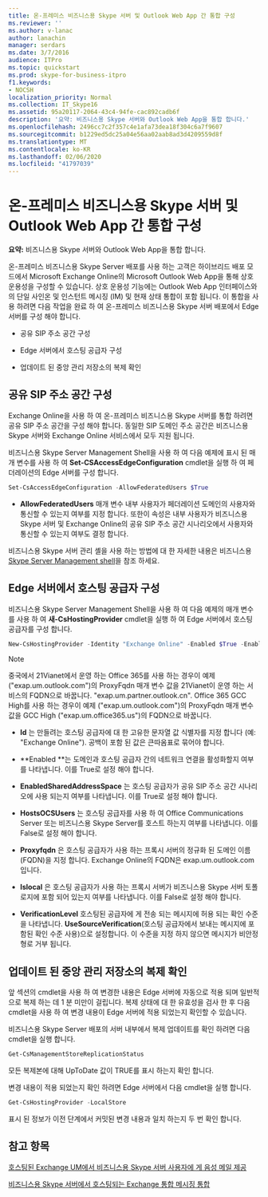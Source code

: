 ```yaml
---
title: 온-프레미스 비즈니스용 Skype 서버 및 Outlook Web App 간 통합 구성
ms.reviewer: ''
ms.author: v-lanac
author: lanachin
manager: serdars
ms.date: 3/7/2016
audience: ITPro
ms.topic: quickstart
ms.prod: skype-for-business-itpro
f1.keywords:
- NOCSH
localization_priority: Normal
ms.collection: IT_Skype16
ms.assetid: 95a20117-2064-43c4-94fe-cac892cadb6f
description: '요약: 비즈니스용 Skype 서버와 Outlook Web App을 통합 합니다.'
ms.openlocfilehash: 2496cc7c2f357c4e1afa73dea18f304c6a7f9607
ms.sourcegitcommit: b1229ed5dc25a04e56aa02aab8ad3d4209559d8f
ms.translationtype: MT
ms.contentlocale: ko-KR
ms.lasthandoff: 02/06/2020
ms.locfileid: "41797039"
---
```

# <a name="configure-integration-between-on-premises-skype-for-business-server-and-outlook-web-app"></a>온-프레미스 비즈니스용 Skype 서버 및 Outlook Web App 간 통합 구성

**요약:** 비즈니스용 Skype 서버와 Outlook Web App을 통합 합니다.

온-프레미스 비즈니스용 Skype Server 배포를 사용 하는 고객은 하이브리드 배포 모드에서 Microsoft Exchange Online의 Microsoft Outlook Web App을 통해 상호 운용성을 구성할 수 있습니다. 상호 운용성 기능에는 Outlook Web App 인터페이스와의 단일 사인온 및 인스턴트 메시징 (IM) 및 현재 상태 통합이 포함 됩니다. 이 통합을 사용 하려면 다음 작업을 완료 하 여 온-프레미스 비즈니스용 Skype 서버 배포에서 Edge 서버를 구성 해야 합니다.

- 공유 SIP 주소 공간 구성

- Edge 서버에서 호스팅 공급자 구성

- 업데이트 된 중앙 관리 저장소의 복제 확인

## <a name="configure-a-shared-sip-address-space"></a>공유 SIP 주소 공간 구성

Exchange Online을 사용 하 여 온-프레미스 비즈니스용 Skype 서버를 통합 하려면 공유 SIP 주소 공간을 구성 해야 합니다. 동일한 SIP 도메인 주소 공간은 비즈니스용 Skype 서버와 Exchange Online 서비스에서 모두 지원 됩니다.

비즈니스용 Skype Server Management Shell을 사용 하 여 다음 예제에 표시 된 매개 변수를 사용 하 여 **Set-CSAccessEdgeConfiguration** cmdlet을 실행 하 여 페더레이션의 Edge 서버를 구성 합니다.

```powershell
Set-CsAccessEdgeConfiguration -AllowFederatedUsers $True
```

- **AllowFederatedUsers** 매개 변수 내부 사용자가 페더레이션 도메인의 사용자와 통신할 수 있는지 여부를 지정 합니다. 또한이 속성은 내부 사용자가 비즈니스용 Skype 서버 및 Exchange Online의 공유 SIP 주소 공간 시나리오에서 사용자와 통신할 수 있는지 여부도 결정 합니다.

비즈니스용 Skype 서버 관리 셸을 사용 하는 방법에 대 한 자세한 내용은 비즈니스용 [Skype Server Management shell](../../manage/management-shell.md)을 참조 하세요.

## <a name="configure-a-hosting-provider-on-the-edge-server"></a>Edge 서버에서 호스팅 공급자 구성

비즈니스용 Skype Server Management Shell을 사용 하 여 다음 예제의 매개 변수를 사용 하 여 **새-CsHostingProvider** cmdlet을 실행 하 여 Edge 서버에서 호스팅 공급자를 구성 합니다.

```powershell
New-CsHostingProvider -Identity "Exchange Online" -Enabled $True -EnabledSharedAddressSpace $True -HostsOCSUsers $False -ProxyFqdn "exap.um.outlook.com" -IsLocal $False -VerificationLevel UseSourceVerification
```

> [!NOTE]
> 중국에서 21Vianet에서 운영 하는 Office 365를 사용 하는 경우이 예제 ("exap.um.outlook.com")의 ProxyFqdn 매개 변수 값을 21Vianet이 운영 하는 서비스의 FQDN으로 바꿉니다. "exap.um.partner.outlook.cn". Office 365 GCC High를 사용 하는 경우이 예제 ("exap.um.outlook.com")의 ProxyFqdn 매개 변수 값을 GCC High ("exap.um.office365.us")의 FQDN으로 바꿉니다.

- **Id** 는 만들려는 호스팅 공급자에 대 한 고유한 문자열 값 식별자를 지정 합니다 (예: "Exchange Online"). 공백이 포함 된 값은 큰따옴표로 묶어야 합니다.

- **Enabled **는 도메인과 호스팅 공급자 간의 네트워크 연결을 활성화할지 여부를 나타냅니다. 이를 True로 설정 해야 합니다.

- **EnabledSharedAddressSpace** 는 호스팅 공급자가 공유 SIP 주소 공간 시나리오에 사용 되는지 여부를 나타냅니다. 이를 True로 설정 해야 합니다.

- **HostsOCSUsers** 는 호스팅 공급자를 사용 하 여 Office Communications Server 또는 비즈니스용 Skype Server를 호스트 하는지 여부를 나타냅니다. 이를 False로 설정 해야 합니다.

- **Proxyfqdn** 은 호스팅 공급자가 사용 하는 프록시 서버의 정규화 된 도메인 이름 (FQDN)을 지정 합니다. Exchange Online의 FQDN은 exap.um.outlook.com입니다.

- **Islocal** 은 호스팅 공급자가 사용 하는 프록시 서버가 비즈니스용 Skype 서버 토폴로지에 포함 되어 있는지 여부를 나타냅니다. 이를 False로 설정 해야 합니다.

- **VerificationLevel** 호스팅된 공급자에 게 전송 되는 메시지에 허용 되는 확인 수준을 나타냅니다. **UseSourceVerification**(호스팅 공급자에서 보내는 메시지에 포함된 확인 수준 사용)으로 설정합니다. 이 수준을 지정 하지 않으면 메시지가 비안정형로 거부 됩니다.

## <a name="verify-replication-of-the-updated-central-management-store"></a>업데이트 된 중앙 관리 저장소의 복제 확인

앞 섹션의 cmdlet을 사용 하 여 변경한 내용은 Edge 서버에 자동으로 적용 되며 일반적으로 복제 하는 데 1 분 미만이 걸립니다. 복제 상태에 대 한 유효성을 검사 한 후 다음 cmdlet을 사용 하 여 변경 내용이 Edge 서버에 적용 되었는지 확인할 수 있습니다.

비즈니스용 Skype Server 배포의 서버 내부에서 복제 업데이트를 확인 하려면 다음 cmdlet을 실행 합니다.

```powershell
Get-CsManagementStoreReplicationStatus
```
모든 복제본에 대해 UpToDate 값이 TRUE를 표시 하는지 확인 합니다.

변경 내용이 적용 되었는지 확인 하려면 Edge 서버에서 다음 cmdlet을 실행 합니다.

```powershell
Get-CsHostingProvider -LocalStore
```
표시 된 정보가 이전 단계에서 커밋된 변경 내용과 일치 하는지 두 번 확인 합니다.

## <a name="see-also"></a>참고 항목

[호스팅된 Exchange UM에서 비즈니스용 Skype 서버 사용자에 게 음성 메일 제공](https://technet.microsoft.com/library/306d3fb5-231b-4f0b-b8d8-0d9083b5ed77.aspx)

[비즈니스용 Skype 서버에서 호스팅되는 Exchange 통합 메시징 통합](https://technet.microsoft.com/library/f4de0165-da3b-499e-98fc-28ddd0db02d5.aspx)
